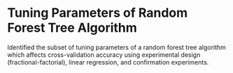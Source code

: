 # Tuning Parameters of Random Forest Tree Algorithm

Identified the subset of tuning parameters of a random forest tree algorithm which affects cross-validation accuracy using experimental design (fractional-factorial), linear regression, and confirmation experiments.
